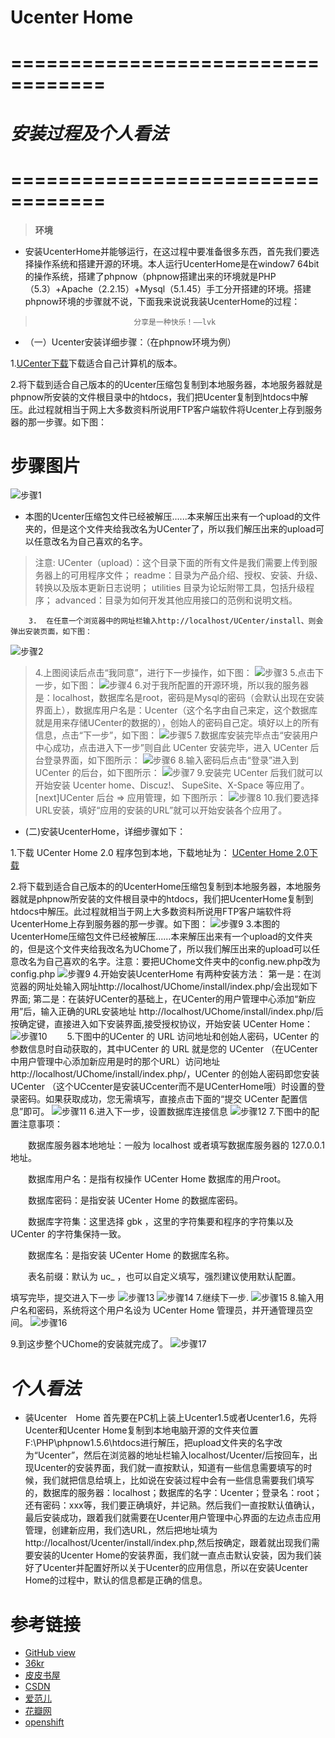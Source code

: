 **Ucenter Home**
==================================
==================================
==================================
***安装过程及个人看法***
==================================
==================================
==================================
> **环境**

+  安装UcenterHome并能够运行，在这过程中要准备很多东西，首先我们要选择操作系统和搭建开源的环境。本人运行UcenterHome是在window7 64bit的操作系统，搭建了phpnow（phpnow搭建出来的环境就是PHP（5.3）+Apache（2.2.15）+Mysql（5.1.45）手工分开搭建的环境。搭建phpnow环境的步骤就不说，下面我来说说我装UcenterHome的过程：
                  
>                           分享是一种快乐！——lvk

+ （一）Ucenter安装详细步骤：（在phpnow环境为例）

 1.[UCenter下载](http://www.comsenz.com/downloads/install#down_ucenter)下载适合自己计算机的版本。

 2.将下载到适合自己版本的的Ucenter压缩包复制到本地服务器，本地服务器就是phpnow所安装的文件根目录中的htdocs，我们把Ucenter复制到htdocs中解压。此过程就相当于网上大多数资料所说用FTP客户端软件将Ucenter上存到服务器的那一步骤。如下图：

# 步骤图片 #
![步骤1](https://raw.github.com/lkun/lvkun/master/UcenterHome/Image/1.jpg)

+ 本图的Ucenter压缩包文件已经被解压......本来解压出来有一个upload的文件夹的，但是这个文件夹给我改名为UCenter了，所以我们解压出来的upload可以任意改名为自己喜欢的名字。

> 注意: 
> UCenter（upload）：这个目录下面的所有文件是我们需要上传到服务器上的可用程序文件；
readme：目录为产品介绍、授权、安装、升级、转换以及版本更新日志说明；
utilities 目录为论坛附带工具，包括升级程序；
advanced：目录为如何开发其他应用接口的范例和说明文档。

        3.  在任意一个浏览器中的网址栏输入http://localhost/UCenter/install、则会弹出安装页面，如下图：
![步骤2](https://raw.github.com/lkun/lvkun/master/UcenterHome/Image/2.jpg)  
> 4.上图阅读后点击“我同意”，进行下一步操作，如下图：
![步骤3](https://raw.github.com/lkun/lvkun/master/UcenterHome/Image/3.jpg)
> 5.点击下一步，如下图：
![步骤4](https://raw.github.com/lkun/lvkun/master/UcenterHome/Image/4.jpg)
> 6.对于我所配置的开源环境，所以我的服务器是：localhost，数据库名是root，密码是Mysql的密码（会默认出现在安装界面上），数据库用户名是：Ucenter（这个名字由自己来定，这个数据库就是用来存储UCenter的数据的），创始人的密码自己定。填好以上的所有信息，点击“下一步”，如下图：
![步骤5](https://raw.github.com/lkun/lvkun/master/UcenterHome/Image/5.jpg)
> 7.数据库安装完毕点击“安装用户中心成功，点击进入下一步”则自此 UCenter 安装完毕，进入 UCenter 后台登录界面，如下图所示：
![步骤6](https://raw.github.com/lkun/lvkun/master/UcenterHome/Image/6.jpg)
> 8.输入密码后点击“登录”进入到 UCenter 的后台，如下图所示：
![步骤7](https://raw.github.com/lkun/lvkun/master/UcenterHome/Image/7.jpg)
> 9.安装完 UCenter 后我们就可以开始安装 Ucenter home、Discuz!、     SupeSite、X-Space 等应用了。[next]UCenter 后台 => 应用管理，如  下图所示：
![步骤8](https://raw.github.com/lkun/lvkun/master/UcenterHome/Image/8.jpg)
> 10.我们要选择URL安装，填好“应用的安装的URL”就可以开始安装各个应用了。

+ (二)安装UcenterHome，详细步骤如下：

 1.下载 UCenter Home 2.0 程序包到本地，下载地址为：
[UCenter Home 2.0下载](http://www.comsenz.com/downloads/install#down_uchome)

 2.将下载到适合自己版本的的UcenterHome压缩包复制到本地服务器，本地服务器就是phpnow所安装的文件根目录中的htdocs，我们把UcenterHome复制到htdocs中解压。此过程就相当于网上大多数资料所说用FTP客户端软件将UcenterHome上存到服务器的那一步骤。如下图：
![步骤9](https://raw.github.com/lkun/lvkun/master/UcenterHome/Image/9.jpg)
 3.本图的UcenterHome压缩包文件已经被解压......本来解压出来有一个upload的文件夹的，但是这个文件夹给我改名为UChome了，所以我们解压出来的upload可以任意改名为自己喜欢的名字。注意：要把UChome文件夹中的config.new.php改为config.php
![步骤9](https://raw.github.com/lkun/lvkun/master/UcenterHome/Image/9.jpg)
 4.开始安装UcenterHome
有两种安装方法：
第一是：在浏览器的网址处输入网址http://localhost/UChome/install/index.php/会出现如下界面;
第二是：在装好UCenter的基础上，在UCenter的用户管理中心添加“新应用”后，输入正确的URL安装地址
http://localhost/UChome/install/index.php/后按确定键，直接进入如下安装界面,接受授权协议，开始安装 UCenter Home：
![步骤10](https://raw.github.com/lkun/lvkun/master/UcenterHome/Image/10.jpg)
　　5.下图中的UCenter 的 URL 访问地址和创始人密码，UCenter 的参数信息时自动获取的，其中UCenter 的 URL 就是您的 UCenter （在UCenter中用户管理中心添加新应用是时的那个URL）访问地址http://localhost/UChome/install/index.php/，UCenter 的创始人密码即您安装 UCenter （这个UCcenter是安装UCcenter而不是UCenterHome哦）时设置的登录密码。如果获取成功，您无需填写，直接点击下面的“提交 UCenter 配置信息”即可。
 ![步骤11](https://raw.github.com/lkun/lvkun/master/UcenterHome/Image/11.jpg)
6.进入下一步，设置数据库连接信息
![步骤12](https://raw.github.com/lkun/lvkun/master/UcenterHome/Image/12.jpg)
7.下图中的配置注意事项：

　　数据库服务器本地地址：一般为 localhost 或者填写数据库服务器的 127.0.0.1地址。

　　数据库用户名：是指有权操作 UCenter Home 数据库的用户root。

　　数据库密码：是指安装 UCenter Home 的数据库密码。

　　数据库字符集：这里选择 gbk ，这里的字符集要和程序的字符集以及 UCenter 的字符集保持一致。

　　数据库名：是指安装 UCenter Home 的数据库名称。

　　表名前缀：默认为 uc_ ，也可以自定义填写，强烈建议使用默认配置。

   填写完毕，提交进入下一步
![步骤13](https://raw.github.com/lkun/lvkun/master/UcenterHome/Image/13.jpg)
![步骤14](https://raw.github.com/lkun/lvkun/master/UcenterHome/Image/14.jpg)
7.继续下一步.
![步骤15](https://raw.github.com/lkun/lvkun/master/UcenterHome/Image/15.jpg)
8.输入用户名和密码，系统将这个用户名设为 UCenter Home 管理员，并开通管理员空间。
![步骤16](https://raw.github.com/lkun/lvkun/master/UcenterHome/Image/16.jpg)

 9.到这步整个UChome的安装就完成了。
![步骤17](https://raw.github.com/lkun/lvkun/master/UcenterHome/Image/17.jpg)

 # ***个人看法*** #
+ 装Ucenter　Home 首先要在PC机上装上Ucenter1.5或者Ucenter1.6，先将Ucenter和Ucenter Home复制到本地电脑开源的文件夹位置F:\PHP\phpnow1.5.6\htdocs进行解压，把upload文件夹的名字改为“Ucenter”，然后在浏览器的地址栏输入localhost/Ucenter/后按回车，出现Ucenter的安装界面，我们就一直按默认，知道有一些信息需要填写的时候，我们就把信息给填上，比如说在安装过程中会有一些信息需要我们填写的，数据库的服务器：localhost；数据库的名字：Ucenter；登录名：root；还有密码：xxx等，我们要正确填好，并记熟。然后我们一直按默认值确认，最后安装成功，跟着我们就需要在Ucenter用户管理中心界面的左边点击应用管理，创建新应用，我们选URL，然后把地址填为http://localhost/Ucenter/install/index.php,然后按确定，跟着就出现我们需要安装的Ucenter Home的安装界面，我们就一直点击默认安装，因为我们装好了Ucenter并配置好所以关于Ucenter的应用信息，所以在安装Ucenter Home的过程中，默认的信息都是正确的信息。

 # 参考链接 #
* [GitHub view](http://boliquan.com/github-method-of-use/)
* [36kr](http://www.36kr.com/)
* [皮皮书屋](http://www.ppurl.com/login/)
* [CSDN](http://www.csdn.net/)
* [爱范儿](http://www.ifanr.com/)
* [花瓣网](http://huaban.com/)
* [openshift](https://openshift.redhat.com/app/)